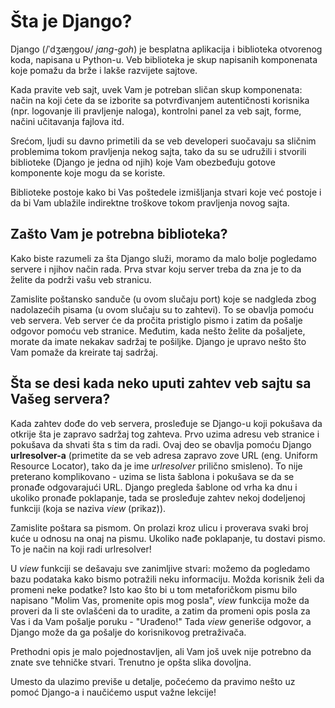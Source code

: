 # Šta je Django?

Django (/ˈdʒæŋɡoʊ/ *jang-goh*) je besplatna aplikacija i biblioteka otvorenog koda, napisana u Python-u. Veb biblioteka je skup napisanih komponenata koje pomažu da brže i lakše razvijete sajtove.

Kada pravite veb sajt, uvek Vam je potreban sličan skup komponenata: način na koji ćete da se izborite sa potvrđivanjem autentičnosti korisnika (npr. logovanje ili pravljenje naloga), kontrolni panel za veb sajt, forme, načini učitavanja fajlova itd.

Srećom, ljudi su davno primetili da se veb developeri suočavaju sa sličnim problemima tokom pravljenja nekog sajta, tako da su se udružili i stvorili biblioteke (Django je jedna od njih) koje Vam obezbeđuju gotove komponente koje mogu da se koriste.

Biblioteke postoje kako bi Vas poštedele izmišljanja stvari koje već postoje i da bi Vam ublažile indirektne troškove tokom pravljenja novog sajta.

## Zašto Vam je potrebna biblioteka?

Kako biste razumeli za šta Django služi, moramo da malo bolje pogledamo servere i njihov način rada. Prva stvar koju server treba da zna je to da želite da podrži vašu veb stranicu.

Zamislite poštansko sanduče (u ovom slučaju port) koje se nadgleda zbog nadolazećih pisama (u ovom slučaju su to zahtevi). To se obavlja pomoću veb servera. Veb server će da pročita pristiglo pismo i zatim da pošalje odgovor pomoću veb stranice. Međutim, kada nešto želite da pošaljete, morate da imate nekakav sadržaj te pošiljke. Django je upravo nešto što Vam pomaže da kreirate taj sadržaj.

## Šta se desi kada neko uputi zahtev veb sajtu sa Vašeg servera?

Kada zahtev dođe do veb servera, prosleđuje se Django-u koji pokušava da otkrije šta je zapravo sadržaj tog zahteva. Prvo uzima adresu veb stranice i pokušava da shvati šta s tim da radi. Ovaj deo se obavlja pomoću Django **urlresolver-a** (primetite da se veb adresa zapravo zove URL (eng. Uniform Resource Locator), tako da je ime *urlresolver* prilično smisleno). To nije preterano komplikovano - uzima se lista šablona i pokušava se da se pronađe odgovarajući URL. Django pregleda šablone od vrha ka dnu i ukoliko pronađe poklapanje, tada se prosleđuje zahtev nekoj dodeljenoj funkciji (koja se naziva *view* (prikaz)).

Zamislite poštara sa pismom. On prolazi kroz ulicu i proverava svaki broj kuće u odnosu na onaj na pismu. Ukoliko nađe poklapanje, tu dostavi pismo. To je način na koji radi urlresolver!

U *view* funkciji se dešavaju sve zanimljive stvari: možemo da pogledamo bazu podataka kako bismo potražili neku informaciju. Možda korisnik želi da promeni neke podatke? Isto kao što bi u tom metaforičkom pismu bilo napisano "Molim Vas, promenite opis mog posla", *view* funkcija može da proveri da li ste ovlašćeni da to uradite, a zatim da promeni opis posla za Vas i da Vam pošalje poruku - "Urađeno!" Tada *view* generiše odgovor, a Django može da ga pošalje do korisnikovog pretraživača.

Prethodni opis je malo pojednostavljen, ali Vam još uvek nije potrebno da znate sve tehničke stvari. Trenutno je opšta slika dovoljna.

Umesto da ulazimo previše u detalje, počećemo da pravimo nešto uz pomoć Django-a i naučićemo usput važne lekcije!